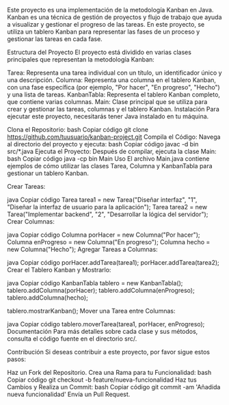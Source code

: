 Este proyecto es una implementación de la metodología Kanban en Java. Kanban es una técnica de gestión de proyectos y flujo de trabajo que ayuda a visualizar y gestionar el progreso de las tareas. En este proyecto, se utiliza un tablero Kanban para representar las fases de un proceso y gestionar las tareas en cada fase.

Estructura del Proyecto
El proyecto está dividido en varias clases principales que representan la metodología Kanban:

Tarea: Representa una tarea individual con un título, un identificador único y una descripción.
Columna: Representa una columna en el tablero Kanban, con una fase específica (por ejemplo, "Por hacer", "En progreso", "Hecho") y una lista de tareas.
KanbanTabla: Representa el tablero Kanban completo, que contiene varias columnas.
Main: Clase principal que se utiliza para crear y gestionar las tareas, columnas y el tablero Kanban.
Instalación
Para ejecutar este proyecto, necesitarás tener Java instalado en tu máquina.

Clona el Repositorio:
bash
Copiar código
git clone https://github.com/tuusuario/kanban-project.git
Compila el Código: Navega al directorio del proyecto y ejecuta:
bash
Copiar código
javac -d bin src/*.java
Ejecuta el Proyecto: Después de compilar, ejecuta la clase Main:
bash
Copiar código
java -cp bin Main
Uso
El archivo Main.java contiene ejemplos de cómo utilizar las clases Tarea, Columna y KanbanTabla para gestionar un tablero Kanban.

Crear Tareas:

java
Copiar código
Tarea tarea1 = new Tarea("Diseñar interfaz", "1", "Diseñar la interfaz de usuario para la aplicación");
Tarea tarea2 = new Tarea("Implementar backend", "2", "Desarrollar la lógica del servidor");
Crear Columnas:

java
Copiar código
Columna porHacer = new Columna("Por hacer");
Columna enProgreso = new Columna("En progreso");
Columna hecho = new Columna("Hecho");
Agregar Tareas a Columnas:

java
Copiar código
porHacer.addTarea(tarea1);
porHacer.addTarea(tarea2);
Crear el Tablero Kanban y Mostrarlo:

java
Copiar código
KanbanTabla tablero = new KanbanTabla();
tablero.addColumna(porHacer);
tablero.addColumna(enProgreso);
tablero.addColumna(hecho);

tablero.mostrarKanban();
Mover una Tarea entre Columnas:

java
Copiar código
tablero.moverTarea(tarea1, porHacer, enProgreso);
Documentación
Para más detalles sobre cada clase y sus métodos, consulta el código fuente en el directorio src/.

Contribución
Si deseas contribuir a este proyecto, por favor sigue estos pasos:

Haz un Fork del Repositorio.
Crea una Rama para tu Funcionalidad:
bash
Copiar código
git checkout -b feature/nueva-funcionalidad
Haz tus Cambios y Realiza un Commit:
bash
Copiar código
git commit -am 'Añadida nueva funcionalidad'
Envía un Pull Request.
